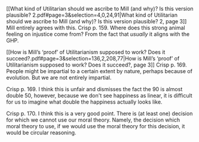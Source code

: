 [[What kind of Utilitarian should we ascribe to Mill (and why)? Is this version plausible? 2.pdf#page=3&selection=4,0,24,91|What kind of Utilitarian should we ascribe to Mill (and why)? Is this version plausible? 2, page 3]]
Mill entirely agrees with this. Crisp p. 159. Where does this strong animal feeling on injustice come from? From the fact that *usually* it aligns with the GHP.

[[How is Mill’s ‘proof’ of Utilitarianism supposed to work? Does it succeed?.pdf#page=3&selection=136,2,208,77|How is Mill’s ‘proof’ of Utilitarianism supposed to work? Does it succeed?, page 3]]
Crisp p. 169. People might be impartial to a certain extent by nature, perhaps because of evolution. But we are not entirely impartial.

Crisp p. 169. I think this is unfair and dismisses the fact the 90 is almost double 50, however, because we don't see happiness as linear, it is difficult for us to imagine what double the happiness actually looks like.

Crisp p. 170. I think this is a very good point. There is (at least one) decision for which we cannot use our moral theory. Namely, the decision which moral theory to use, if we would use the moral theory for this decision, it would be circular reasoning.
